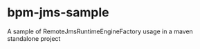bpm-jms-sample
==============

A sample of RemoteJmsRuntimeEngineFactory usage in a maven standalone project
